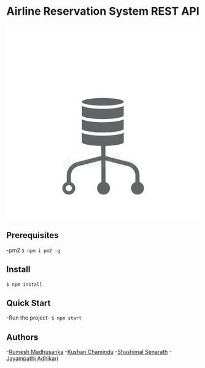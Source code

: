 # Airline Reservation System REST API
![logo](db%20api.jpg)

## Prerequisites
-pm2 ```$ npm i pm2 -g```

## Install
```
$ npm install 
```

## Quick Start

-Run the project- ```$ npm start```

## Authors

-[Rumesh Madhusanka](https://github.com/rumeshmadhusanka)
-[Kushan Chamindu](https://github.com/KushanChamindu)
-[Shashimal Senarath](https://github.com/shashimalcse)
-[Jayampathi Adhikari](https://github.com/jayampathiadhikari)
